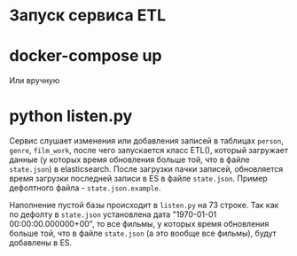 # Запуск сервиса ETL

# docker-compose up

Или вручную

# python listen.py

Сервис слушает изменения или добавления записей в таблицах `person`, `genre`,
`film_work`, после чего запускается класс ETL(), который загружает данные 
(у которых время обновления больше той, что в файле `state.json`) в 
elasticsearch. После загрузки пачки записей, обновляется время загрузки 
последней записи в ES в файле `state.json`.
Пример дефолтного файла - `state.json.example`.

Наполнение пустой базы происходит в `listen.py` на 73 строке. Так как по дефолту в
`state.json` установлена дата "1970-01-01 00:00:00.000000+00", то все фильмы, у
которых время обновления больше той, что в файле `state.json` (а это вообще все фильмы),
будут добавлены в ES.